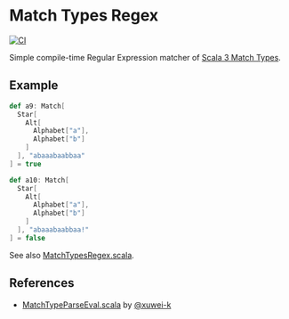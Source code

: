 Match Types Regex
============================

[![CI](https://github.com/y-yu/match-types-regex/actions/workflows/ci.yml/badge.svg)](https://github.com/y-yu/match-types-regex/actions/workflows/ci.yml)

Simple compile-time Regular Expression matcher of [Scala 3 Match Types](https://dotty.epfl.ch/docs/reference/new-types/match-types.html).

## Example

```scala
def a9: Match[
  Star[
    Alt[
      Alphabet["a"],
      Alphabet["b"]
    ]
  ], "abaaabaabbaa"
] = true

def a10: Match[
  Star[
    Alt[
      Alphabet["a"],
      Alphabet["b"]
    ]
  ], "abaaabaabbaa!"
] = false
```

See also [MatchTypesRegex.scala](https://github.com/y-yu/match-types-regex/blob/master/src/main/scala/matchtypesregex/MatchTypesRegex.scala).

## References

- [MatchTypeParseEval.scala](https://gist.github.com/xuwei-k/521638aa17ebc839c8d8519bcdfdc7ae) by [@xuwei-k](https://github.com/xuwei-k)

